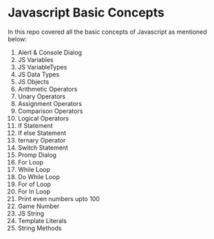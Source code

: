 # Javascript Basic Concepts

<p>In this repo covered all the basic concepts of Javascript as mentioned below:</p>

<ol>
    <li>Alert & Console Dialog</li>
    <li>JS Variables</li>
    <li>JS VariableTypes</li>
    <li>JS Data Types</li>
    <li>JS Objects</li>
    <li>Arithmetic Operators</li>
    <li>Unary Operators</li>
    <li>Assignment Operators</li>
    <li>Comparison Operators</li>
    <li>Logical Operators</li>
    <li>If Statement</li>
    <li>If else Statement</li>
    <li>ternary Operator</li>
    <li>Switch Statement</li>
    <li>Promp Dialog</li>
    <li>For Loop</li>
    <li>While Loop</li>
    <li>Do While Loop</li>
    <li>For of Loop</li>
    <li>For In Loop</li>
    <li>Print even numbers upto 100</li>
    <li>Game Number</li>
    <li>JS String</li>
    <li>Template Literals</li>
    <li>String Methods</li>
</ol>